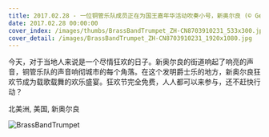 ```yaml
---
title: 2017.02.28 - 一位铜管乐队成员正在为国王嘉年华活动吹奏小号，新奥尔良 (© Gerald Herbert/AP Photo)
date: 2017.02.28 00:00:00
cover_index: /images/thumbs/BrassBandTrumpet_ZH-CN8703910231_533x300.jpg
cover_detail: /images/BrassBandTrumpet_ZH-CN8703910231_1920x1080.jpg
---
```


今天，对于当地人来说是一个尽情狂欢的日子。新奥尔良的街道响起了响亮的声音，铜管乐队的声音响彻城市的每个角落。在这个发明爵士乐的地方，新奥尔良狂欢节成为载歌载舞的欢乐盛宴。狂欢节完全免费，人人都可以来参与，还不赶快行动？

北美洲, 美国, 新奥尔良

![BrassBandTrumpet](/images/BrassBandTrumpet_ZH-CN8703910231_1920x1080.jpg)
